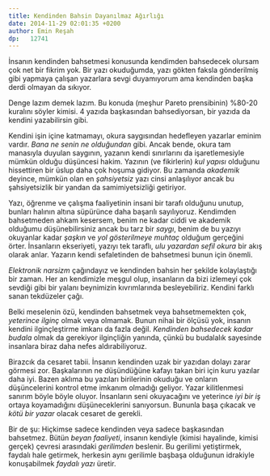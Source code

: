 ```yaml
---
title: Kendinden Bahsin Dayanılmaz Ağırlığı
date: 2014-11-29 02:01:35 +0200
author: Emin Reşah
dp:   12741
---
```


İnsanın kendinden bahsetmesi konusunda kendimden bahsedecek olursam çok
net bir fikrim yok. Bir yazı okuduğumda, yazı gökten faksla gönderilmiş
gibi yapmaya çalışan yazarlara sevgi duyamıyorum ama kendinden başka
derdi olmayan da sıkıyor.

Denge lazım demek lazım. Bu konuda (meşhur Pareto prensibinin) %80-20
kuralını söyler kimisi. 4 yazıda başkasından bahsediyorsan, bir yazıda
da kendini yazabilirsin gibi.

Kendini işin içine katmamayı, okura saygısından hedefleyen yazarlar
eminim vardır. *Bana ne senin ne olduğundan* gibi. Ancak bende, okura
tam manasıyla duyulan saygının, yazanın kendi sınırlarını da
işaretlemesiyle mümkün olduğu düşüncesi hakim. Yazının (ve fikirlerin)
*kul yapısı* olduğunu hissettiren bir üslup daha çok hoşuma gidiyor. Bu
zamanda *akademik* deyince, mümkün olan en *şahsiyetsiz* yazı cinsi
anlaşılıyor ancak bu şahsiyetsizlik bir yandan da samimiyetsizliği
getiriyor.

Yazı, öğrenme ve çalışma faaliyetinin insani bir tarafı olduğunu unutup,
bunları halının altına süpürünce daha başarılı sayılıyoruz. Kendimden
bahsetmeden ahkam kesersem, benim ne kadar ciddi ve akademik olduğumu
düşünebilirsiniz ancak bu tarz bir *saygı*, benim de bu yazıyı okuyanlar
kadar *şaşkın* ve *yol gösterilmeye muhtaç* olduğum gerçeğini örter.
İnsanların ekseriyeti, yazıyı tek taraflı, *ulu yazardan sefil okura*
bir akış olarak anlar. Yazarın kendi sefaletinden de bahsetmesi bunun
için önemli.

*Elektronik narsizm* çağındayız ve kendinden bahsin her şekilde
kolaylaştığı bir zaman. Her an kendimizle meşgul olup, insanların da
bizi izlemeyi çok sevdiği gibi bir yalanı beynimizin kıvrımlarında
besleyebiliriz. Kendini farklı sanan tekdüzeler çağı.

Belki meselenin özü, kendinden bahsetmek veya bahsetmemekten çok,
*yeterince ilginç* olmak veya olmamak. Bunun nihai bir ölçüsü yok,
insanın kendini ilginçleştirme imkanı da fazla değil. *Kendinden
bahsedecek kadar budala* olmak da gerekiyor ilginçliğin yanında, çünkü
bu budalalık sayesinde insanlara biraz daha nefes aldırabiliyoruz.

Birazcık da cesaret tabii. İnsanın kendinden uzak bir yazıdan dolayı
zarar görmesi zor. Başkalarının ne düşündüğüne kafayı takan biri için
kuru yazılar daha iyi. Bazen aklıma bu yazıları birilerinin okuduğu ve
onların düşüncelerini kontrol etme imkanım olmadığı geliyor. Yazar
kilitlenmesi sanırım böyle böyle oluyor. İnsanların seni okuyacağını ve
yeterince *iyi bir iş* ortaya koyamadığını düşüneceklerini sanıyorsun.
Bununla başa çıkacak ve *kötü bir yazar* olacak cesaret de gerekli.

Bir de şu: Hiçkimse sadece kendinden veya sadece başkasından bahsetmez.
Bütün *beyan faaliyeti*, insanın kendiyle (kimisi hayalinde, kimisi
gerçek) çevresi arasındaki *gerilimden* beslenir. Bu gerilimi
yetiştirmek, faydalı hale getirmek, herkesin aynı gerilimle başbaşa
olduğunun idrakiyle konuşabilmek *faydalı yazı* üretir.
